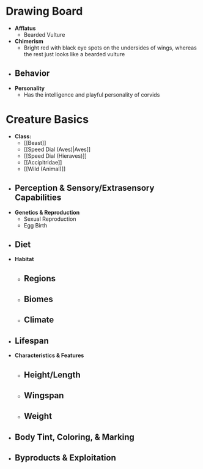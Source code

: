 # Drawing Board
- **Afflatus**
	- Bearded Vulture
- **Chimerism**
	- Bright red with black eye spots on the undersides of wings, whereas the rest just looks like a bearded vulture
- **Behavior**
	- 
- **Personality**
	- Has the intelligence and playful personality of corvids
# Creature Basics
- **Class:**
	- [[Beast]]
	- [[Speed Dial (Aves)|Aves]]
	- [[Speed Dial (Hieraves)]]
	- [[Accipitridae]]
	- [[Wild (Animal)]]
- **Perception & Sensory/Extrasensory Capabilities**
	- 
- **Genetics & Reproduction**
	- Sexual Reproduction
	- Egg Birth
- **Diet**
	- 
- **Habitat**
	- Regions
		- 
	- Biomes
		- 
	- Climate
		- 
- **Lifespan**
	- 
- **Characteristics & Features**
	- Height/Length
		- 
	- Wingspan
		- 
	- Weight
		- 
- **Body Tint, Coloring, & Marking**
	- 
- **Byproducts & Exploitation**
	- 